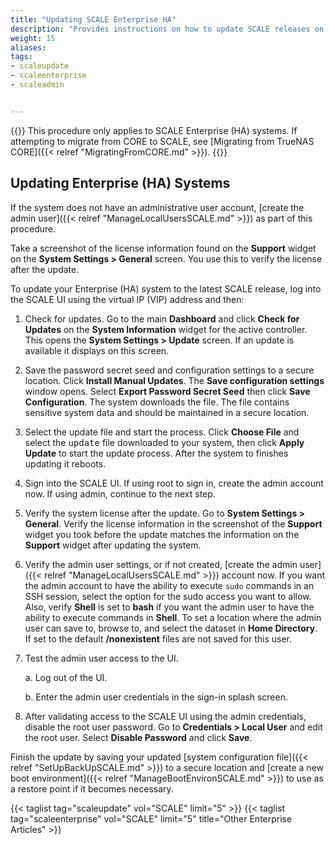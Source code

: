 ```yaml
---
title: "Updating SCALE Enterprise HA"
description: "Provides instructions on how to update SCALE releases on Enterprise (HA) systems."
weight: 15
aliases:
tags:
- scaleupdate
- scaleenterprise
- scaleadmin


---
```


{{<enterprise>}}
This procedure only applies to SCALE Enterprise (HA) systems.
If attempting to migrate from CORE to SCALE, see [Migrating from TrueNAS CORE]({{< relref "MigratingFromCORE.md" >}}).
{{</enterprise>}}

## Updating Enterprise (HA) Systems
If the system does not have an administrative user account, [create the admin user]({{< relref "ManageLocalUsersSCALE.md" >}}) as part of this procedure.

Take a screenshot of the license information found on the **Support** widget on the **System Settings > General** screen. You use this to verify the license after the update.

To update your Enterprise (HA) system to the latest SCALE release, log into the SCALE UI using the virtual IP (VIP) address and then:

1. Check for updates. Go to the main **Dashboard** and click **Check for Updates** on the **System Information** widget for the active controller.
   This opens the **System Settings > Update** screen. If an update is available it displays on this screen.

2. Save the password secret seed and configuration settings to a secure location. Click **Install Manual Updates**. The **Save configuration settings** window opens.
   Select **Export Password Secret Seed** then click **Save Configuration**. The system downloads the file. The file contains sensitive system data and should be maintained in a secure location.

3. Select the update file and start the process.
   Click **Choose File** and select the <kbd>update</kbd> file downloaded to your system, then click **Apply Update** to start the update process.
   After the system to finishes updating it reboots.

4. Sign into the SCALE UI. If using root to sign in, create the admin account now.
   If using admin, continue to the next step.

5. Verify the system license after the update. Go to **System Settings > General**.
   Verify the license information in the screenshot of the **Support** widget you took before the update matches the information on the **Support** widget after updating the system.  

6. Verify the admin user settings, or if not created, [create the admin user]({{< relref "ManageLocalUsersSCALE.md" >}}) account now.
   If you want the admin account to have the ability to execute `sudo` commands in an SSH session, select the option for the sudo access you want to allow.
   Also, verify **Shell** is set to **bash** if you want the admin user to have the ability to execute commands in **Shell**.
   To set a location where the admin user can save to, browse to, and select the dataset in **Home Directory**. If set to the default **/nonexistent** files are not saved for this user.

7. Test the admin user access to the UI.

   a. Log out of the UI.

   b. Enter the admin user credentials in the sign-in splash screen.

8. After validating access to the SCALE UI using the admin credentials, disable the root user password.
   Go to **Credentials > Local User** and edit the root user. Select **Disable Password** and click **Save**.

Finish the update by saving your updated [system configuration file]({{< relref "SetUpBackUpSCALE.md" >}}) to a secure location and [create a new boot environment]({{< relref "ManageBootEnvironSCALE.md" >}}) to use as a restore point if it becomes necessary.

{{< taglist tag="scaleupdate" vol="SCALE" limit="5" >}}
{{< taglist tag="scaleenterprise" vol="SCALE" limit="5" title="Other Enterprise Articles" >}}
